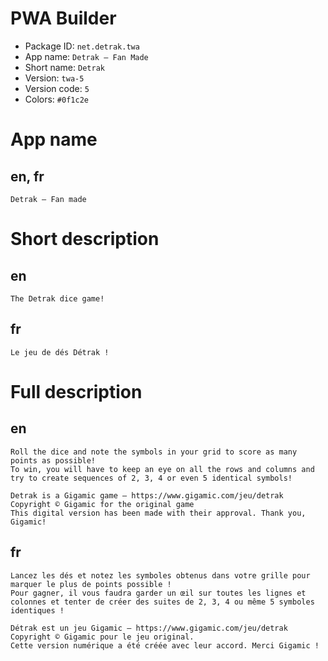 # PWA Builder

- Package ID: `net.detrak.twa`
- App name: `Detrak – Fan Made`
- Short name: `Detrak`
- Version: `twa-5`
- Version code: `5`
- Colors: `#0f1c2e`

# App name

## en, fr

```
Detrak – Fan made
```

# Short description

## en

```
The Detrak dice game!
```

## fr

```
Le jeu de dés Détrak !
```

# Full description

## en

```
Roll the dice and note the symbols in your grid to score as many points as possible!
To win, you will have to keep an eye on all the rows and columns and try to create sequences of 2, 3, 4 or even 5 identical symbols!

Detrak is a Gigamic game – https://www.gigamic.com/jeu/detrak
Copyright © Gigamic for the original game
This digital version has been made with their approval. Thank you, Gigamic!
```

## fr

```
Lancez les dés et notez les symboles obtenus dans votre grille pour marquer le plus de points possible !
Pour gagner, il vous faudra garder un œil sur toutes les lignes et colonnes et tenter de créer des suites de 2, 3, 4 ou même 5 symboles identiques !

Détrak est un jeu Gigamic – https://www.gigamic.com/jeu/detrak
Copyright © Gigamic pour le jeu original.
Cette version numérique a été créée avec leur accord. Merci Gigamic !
```
